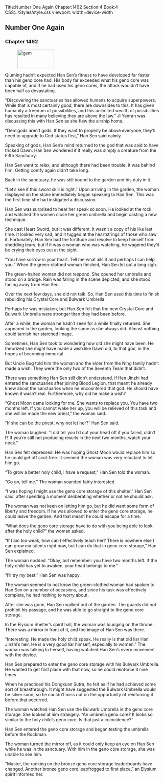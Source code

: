Title:Number One Again 
Chapter:1462 
Section:4 
Book:4 
CSS:../Styles/style.css 
viewport: width=device-width
  
## Number One Again
### Chapter 1462
  
<figure>
	<img src="../Images/gem.gif" alt="gem" id="gem" width="120" height="60" />
</figure>
  

  
Qiuming hadn’t expected Han Sen’s fitness to have developed far faster than his geno core had. His body far exceeded what his geno core was capable of, and if he had used his geno cores, the attack wouldn’t have been half as devastating.

“Discovering the sanctuaries has allowed humans to acquire superpowers. While that is most certainly good, there are downsides to this. It has given humanity a freedom of possibilities, and this unlimited wealth of possibilities has resulted in many believing they are above the law.” Ji Yanran was discussing this with Han Sen as she flew the airship home.

“Demigods aren’t gods. If they want to properly be above everyone, they’ll need to upgrade to God status first,” Han Sen said calmly.

Speaking of gods, Han Sen’s mind returned to the god that was said to have tricked Dawn. Han Sen wondered if it really was simply a creature from the Fifth Sanctuary.

Han Sen went to relax, and although there had been trouble, it was behind him. Getting comfy again didn’t take long.

Back in the sanctuary, he was still bound to the garden and his duty in it.

“Let’s see if this sword skill is right.” Upon arriving in the garden, the woman displayed on the stone immediately began speaking to Han Sen. This was the first time she had instigated a discussion.

Han Sen was surprised to hear her speak so soon. He looked at the rock and watched the women close her green umbrella and begin casting a new technique.

She cast Heart Sword, but it was different. It wasn’t a copy of his like last time. It looked very sad, and it tugged at the heartstrings of those who saw it. Fortunately, Han Sen had the fortitude and resolve to keep himself from shedding tears, but if it was a woman who was watching, he wagered they’d be crying their eyes out at the sight.

“You have sorrow in your heart. Tell me what ails it and perhaps I can help you.” When the green-clothed woman finished, Han Sen let out a long sigh.

The green-haired woman did not respond. She opened her umbrella and stood on a bridge. Rain was falling in the scene depicted, and she stood facing away from Han Sen.

Over the next few days, she did not talk. So, Han Sen used this time to finish rebuilding his Crystal Core and Bulwark Umbrella.

Perhaps he was mistaken, but Han Sen felt that the new Crystal Core and Bulwark Umbrella were stronger than they had been before.

After a while, the woman he hadn’t seen for a while finally returned. She appeared in the garden, looking the same as she always did. Almost nothing could tarnish her starched image.

Sometimes, Han Sen took to wondering how old she might have been. He theorized she might have made a wish like Dawn did, to that god, in the hopes of becoming immortal.

But Uncle Bug told him the woman and the elder from the Ning family hadn’t made a wish. They were the only two of the Seventh Team that didn’t.

There was something Han Sen still didn’t understand. If Han Jinzhi had entered the sanctuaries after joining Blood Legion, that meant he already knew about the sanctuaries when he encountered that god. He should have known it wasn’t real. Furthermore, why did he make a wish?

“Ghost Moon came looking for me. She wants to replace you. You have two months left. If you cannot wake her up, you will be relieved of this task and she will be made the new priest,” the woman said.

“If she can be the priest, why not let her?” Han Sen said.

The woman laughed. “I did tell you I’d cut your head off if you failed, didn’t I? If you’re still not producing results in the next two months, watch your neck.”

Han Sen felt depressed. He was hoping Ghost Moon would replace him so he could get off scot-free. It seemed the woman was very reluctant to let him go.

“To grow a better holy child, I have a request,” Han Sen told the woman.

“Go on, tell me.” The woman sounded fairly interested.

“I was hoping I might use the geno core storage of this shelter,” Han Sen said, after spending a moment deliberating whether or not he should ask.

The woman was not keen on letting him go, but he did want some form of liberty and freedom. If he was allowed to enter the geno core storage, he could leave the garden. And that meant he could escape for a time.

“What does the geno core storage have to do with you being able to look after the holy child?” the woman asked.

“If I am too weak, how can I effectively teach her? There is nowhere else I can grow my talents right now, but I can do that in geno core storage,” Han Sen explained.

The woman nodded. “Okay, but remember: you have two months left. If the holy child has yet to awaken, your head belongs to me.”

“I’ll try my best.” Han Sen was happy.

The woman seemed to not know the green-clothed woman had spoken to Han Sen on a number of occasions, and since his task was effectively complete, he had nothing to worry about.

After she was gone, Han Sen walked out of the garden. The guards did not prohibit his passage, and he was able to go straight to the geno core storage.

In the Elysium Shelter’s spirit hall, the woman was lounging on the throne. There was a mirror in front of it, and the image of Han Sen was there.

“Interesting. He made the holy child speak. He really is that old liar Han Jinzhi’s heir. He is a very good liar himself, especially to women.” The woman was talking to herself, having watched Han Sen’s every movement with the device.

Han Sen prepared to enter the geno core storage with his Bulwark Umbrella. He wanted to get first place with that now, so he could reinforce it nine times.

When he practiced his Dongxuan Sutra, he felt as if he had achieved some sort of breakthrough. It might have suggested the Bulwark Umbrella would be silver soon, so he couldn’t miss out on the opportunity of reinforcing it before that occurred.

The woman watched Han Sen use the Bulwark Umbrella in the geno core storage. She looked at him strangely. “An umbrella geno core? It looks so similar to the holy child’s geno core. Is that just a coincidence?”

Han Sen entered the geno core storage and began testing the umbrella before the Rockman.

The woman turned the mirror off, as it could only keep an eye on Han Sen while he was in the sanctuary. With him in the geno core storage, she was unable to see him.

“Master, the ranking on the bronze geno core storage leaderboards have changed. Another bronze geno core leapfrogged to first place,” an Elysium spirit informed her.